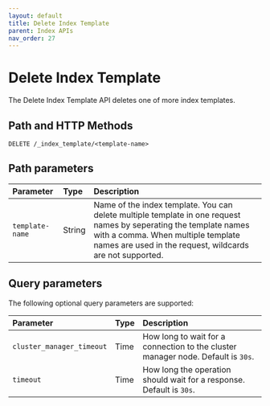 ```yaml
---
layout: default
title: Delete Index Template
parent: Index APIs
nav_order: 27
---
```


# Delete Index Template

The Delete Index Template API deletes one of more index templates.

## Path and HTTP Methods

```
DELETE /_index_template/<template-name>
```

## Path parameters

Parameter | Type | Description
:--- | :--- | :---
`template-name` | String | Name of the index template. You can delete multiple template in one request names by seperating the template names with a comma. When multiple template names are used in the request, wildcards are not supported.

## Query parameters

The following optional query parameters are supported:

Parameter | Type | Description
:--- | :--- | :---
`cluster_manager_timeout` | Time | How long to wait for a connection to the cluster manager node. Default is `30s`.
`timeout` | Time | How long the operation should wait for a response. Default is `30s`.